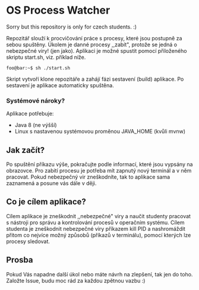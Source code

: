 # OS Process Watcher

Sorry but this repository is only for czech students. :)

Repozitář slouží k procvičování práce s procesy, které jsou postupně za sebou spuštěny. Úkolem je danné procesy ,,zabít", protože se jedná o nebezpečné viry! (jen jako). Aplikaci je možné spustit pomocí přiloženého skriptu start.sh, viz. příklad níže.

```console
foo@bar:~$ sh ./start.sh
```

Skript vytvoří klone repozitáře a zahájí fázi sestavení (build) aplikace. Po sestavení je aplikace automaticky spuštěna.

### Systémové nároky?
Aplikace potřebuje:
  - Java 8 (ne výšší)
  - Linux s nastavenou systémovou proměnou JAVA_HOME (kvůli mvnw)

## Jak začít?
Po spuštění příkazu výše, pokračujte podle informací, které jsou vypsány na obrazovce. Pro zabití procesu je potřeba mít zapnutý nový terminál a v něm pracovat. Pokud nebezpečný vir zneškodníte, tak to aplikace sama zaznamená a posune vás dále v ději.

## Co je cílem aplikace?
Cílem aplikace je zneškodnit ,,nebezpečné" viry a naučit studenty pracovat s nástroji pro správu a kontrolování procesů v operačním systému. Cílem studenta je zneškodnit nebezpečné viry příkazem kill PID a nashromáždit přitom co nejvíce možný způsobů (příkazů v terminálu), pomocí kterých lze procesy sledovat.

## Prosba
Pokud Vás napadne další úkol nebo máte návrh na zlepšení, tak jen do toho. Založte Issue, budu moc rád za každou zpětnou vazbu :)
